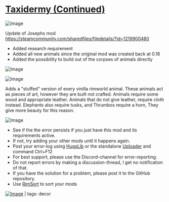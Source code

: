 # [Taxidermy (Continued)](https://steamcommunity.com/sharedfiles/filedetails/?id=2796509760)

![Image](https://i.imgur.com/buuPQel.png)

Update of Josephs mod
https://steamcommunity.com/sharedfiles/filedetails/?id=1219900480

- Added research requirement
- Added all new animals since the original mod was created back at 0.18
- Added the possibility to build out of the corpses of animals directly

![Image](https://i.imgur.com/pufA0kM.png)
	
![Image](https://i.imgur.com/Z4GOv8H.png)

Adds a "stuffed" version of every vinilla rimworld animal. 
These animals act as pieces of art, however they are built not crafted.
Animals require some wood and appropriate leather. Animals that do not give leather, require cloth instead.
Elephants also require tusks, and Thrumbos require a horn, They give more beauty for this reason.

![Image](https://i.imgur.com/PwoNOj4.png)



-  See if the the error persists if you just have this mod and its requirements active.
-  If not, try adding your other mods until it happens again.
-  Post your error-log using [HugsLib](https://steamcommunity.com/workshop/filedetails/?id=818773962) or the standalone [Uploader](https://steamcommunity.com/sharedfiles/filedetails/?id=2873415404) and command Ctrl+F12
-  For best support, please use the Discord-channel for error-reporting.
-  Do not report errors by making a discussion-thread, I get no notification of that.
-  If you have the solution for a problem, please post it to the GitHub repository.
-  Use [RimSort](https://github.com/RimSort/RimSort/releases/latest) to sort your mods

 

[![Image](https://img.shields.io/github/v/release/emipa606/Taxidermy?label=latest%20version&style=plastic&color=9f1111&labelColor=black)](https://steamcommunity.com/sharedfiles/filedetails/changelog/2796509760) | tags:  decor
